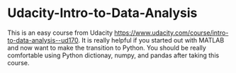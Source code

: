 # Udacity-Intro-to-Data-Analysis
This is an easy course from Udacity https://www.udacity.com/course/intro-to-data-analysis--ud170. It is really helpful if you started out with MATLAB and now want to make the transition to Python. You should be really comfortable using Python dictionay, numpy, and pandas after taking this course. 

